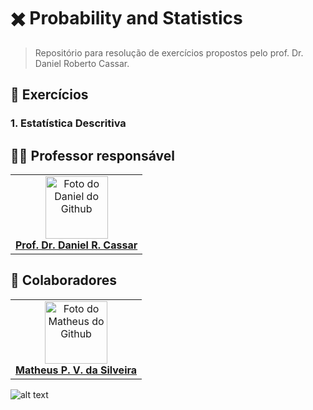 # ✖️ Probability and Statistics
> Repositório para resolução de exercícios propostos pelo prof. Dr. Daniel Roberto Cassar.

<!------------------------------------>

## 👾 Exercícios

### 1. Estatística Descritiva

<!------------------------------------>

## 👨‍🏫 Professor responsável

<table>
  <tr>
    <td align="center">
      <a href="#" title="Prof. Daniel R. Cassar">
        <img src="https://avatars.githubusercontent.com/u/9871905?v=4" width="100px;" alt="Foto do Daniel do Github"/><br>
          <a href="https://github.com/drcassar"><b>Prof. Dr. Daniel R. Cassar<b></a>
      </a>
    </td>
  </tr>
</table>

## 🤝 Colaboradores

<table>
  <tr>
    <td align="center">
      <a href="#" title="Matheus P. V. da Silveira">
        <img src="https://avatars.githubusercontent.com/u/192454172?v=4" width="100px;" alt="Foto do Matheus do Github"/><br>
          <a href="https://github.com/Velky2"><b>Matheus P. V. da Silveira<b></a>
      </a>
    </td>
  </tr>
</table>






![alt text](https://ilum.cnpem.br/wp-content/uploads/2023/01/Ilum_800px-1536x287.png "Logo da Ilum completa")

<!------------------------------------
